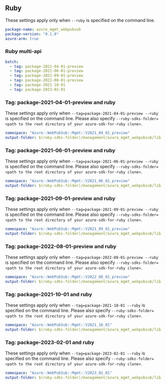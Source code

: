 ## Ruby

These settings apply only when `--ruby` is specified on the command line.

``` yaml
package-name: azure_mgmt_webpubsub
package-version: "0.1.0"
azure-arm: true
```

### Ruby multi-api

``` yaml $(ruby) && $(multiapi)
batch:
  - tag: package-2021-04-01-preview
  - tag: package-2021-06-01-preview
  - tag: package-2021-09-01-preview
  - tag: package-2022-08-01-preview
  - tag: package-2021-10-01
  - tag: package-2023-02-01
```

### Tag: package-2021-04-01-preview and ruby

These settings apply only when `--tag=package-2021-04-01-preview --ruby` is specified on the command line.
Please also specify `--ruby-sdks-folder=<path to the root directory of your azure-sdk-for-ruby clone>`.

``` yaml $(tag) == 'package-2021-04-01-preview' && $(ruby)
namespace: "Azure::WebPubSub::Mgmt::V2021_04_01_preview"
output-folder: $(ruby-sdks-folder)/management/azure_mgmt_webpubsub/lib
```

### Tag: package-2021-06-01-preview and ruby

These settings apply only when `--tag=package-2021-06-01-preview --ruby` is specified on the command line.
Please also specify `--ruby-sdks-folder=<path to the root directory of your azure-sdk-for-ruby clone>`.

``` yaml $(tag) == 'package-2021-06-01-preview' && $(ruby)
namespace: "Azure::WebPubSub::Mgmt::V2021_06_01_preview"
output-folder: $(ruby-sdks-folder)/management/azure_mgmt_webpubsub/lib
```

### Tag: package-2021-09-01-preview and ruby

These settings apply only when `--tag=package-2021-09-01-preview --ruby` is specified on the command line.
Please also specify `--ruby-sdks-folder=<path to the root directory of your azure-sdk-for-ruby clone>`.

``` yaml $(tag) == 'package-2021-09-01-preview' && $(ruby)
namespace: "Azure::WebPubSub::Mgmt::V2021_09_01_preview"
output-folder: $(ruby-sdks-folder)/management/azure_mgmt_webpubsub/lib
```

### Tag: package-2022-08-01-preview and ruby

These settings apply only when `--tag=package-2022-08-01-preview --ruby` is specified on the command line.
Please also specify `--ruby-sdks-folder=<path to the root directory of your azure-sdk-for-ruby clone>`.

``` yaml $(tag) == 'package-2022-08-01-preview' && $(ruby)
namespace: "Azure::WebPubSub::Mgmt::V2022_08_01_preview"
output-folder: $(ruby-sdks-folder)/management/azure_mgmt_webpubsub/lib
```

### Tag: package-2021-10-01 and ruby

These settings apply only when `--tag=package-2021-10-01 --ruby` is specified on the command line.
Please also specify `--ruby-sdks-folder=<path to the root directory of your azure-sdk-for-ruby clone>`.

``` yaml $(tag) == 'package-2021-10-01' && $(ruby)
namespace: "Azure::WebPubSub::Mgmt::V2021_10_01"
output-folder: $(ruby-sdks-folder)/management/azure_mgmt_webpubsub/lib
```

### Tag: package-2023-02-01 and ruby

These settings apply only when `--tag=package-2023-02-01 --ruby` is specified on the command line.
Please also specify `--ruby-sdks-folder=<path to the root directory of your azure-sdk-for-ruby clone>`.

``` yaml $(tag) == 'package-2023-02-01' && $(ruby)
namespace: "Azure::WebPubSub::Mgmt::V2023_02_01"
output-folder: $(ruby-sdks-folder)/management/azure_mgmt_webpubsub/lib
```